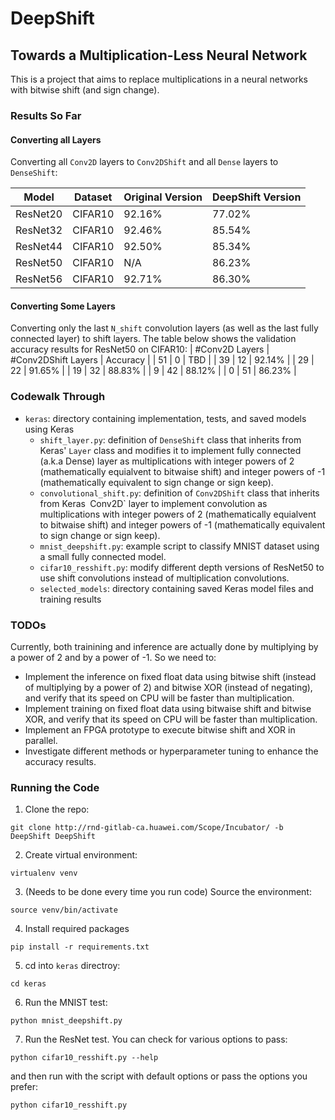 # DeepShift
## Towards a Multiplication-Less Neural Network

This is a project that aims to replace multiplications in a neural networks with bitwise shift (and sign change).

### Results So Far
#### Converting all Layers
Converting all `Conv2D` layers to `Conv2DShift` and all `Dense` layers to `DenseShift`:

| Model | Dataset | Original Version | DeepShift Version | 
|-------| ------- | -------------------------- | ----------------------------- |
| ResNet20 | CIFAR10 | 92.16% | 77.02% |
| ResNet32 | CIFAR10 | 92.46% | 85.54% |
| ResNet44 | CIFAR10 | 92.50% | 85.34% |
| ResNet50 | CIFAR10 | N/A | 86.23% |
| ResNet56 | CIFAR10 | 92.71% |  86.30% |

#### Converting Some Layers
Converting only the last `N_shift` convolution layers (as well as the last fully connected layer) to shift layers.
The table below shows the validation accuracy results for ResNet50 on CIFAR10:
| #Conv2D Layers | #Conv2DShift Layers | Accuracy |
| 51 | 0 | TBD |
| 39 | 12 | 92.14% |
| 29 | 22 | 91.65% |
| 19 | 32 | 88.83% |
| 9 | 42 | 88.12% |
| 0 | 51 | 86.23% |

### Codewalk Through
* `keras`: directory containing implementation, tests, and saved models using Keras
    * `shift_layer.py`: definition of `DenseShift` class that inherits from Keras' `Layer` class and modifies it to implement fully connected (a.k.a Dense) layer as multiplications with integer powers of 2 (mathematically equialvent to bitwaise shift) and  integer powers of -1 (mathematically equivalent to sign change or sign keep). 
    * `convolutional_shift.py`: definition of `Conv2DShift` class that inherits from Keras` `Conv2D` layer to implement convolution as multiplications with integer powers of 2 (mathematically equialvent to bitwaise shift) and  integer powers of -1 (mathematically equivalent to sign change or sign keep).
    * `mnist_deepshift.py`: example script to classify MNIST dataset using a small fully connected model.
    * `cifar10_resshift.py`: modify different depth versions of ResNet50 to use shift convolutions instead of multiplication convolutions.
    * `selected_models`: directory containing saved Keras model files and training results

### TODOs
Currently, both trainining and inference are actually done by multiplying by a power of 2 and by a power of -1.
So we need to:
- Implement the inference on fixed float data using bitwise shift (instead of multiplying by a power of 2) and bitwise XOR (instead of negating), and verify that its speed on CPU will be faster than multiplication.
- Implement training on fixed float data using bitwaise shift and bitwise XOR, and verify that its speed on CPU will be faster than multiplication.
- Implement an FPGA prototype to execute bitwise shift and XOR  in parallel.
- Investigate different methods or hyperparameter tuning to enhance the accuracy results.

### Running the Code
1. Clone the repo:
```
git clone http://rnd-gitlab-ca.huawei.com/Scope/Incubator/ -b DeepShift DeepShift
```
2. Create virtual environment: 
```
virtualenv venv
```
3. (Needs to be done every time you run code) Source the environment:
```
source venv/bin/activate
```
4. Install required packages
```
pip install -r requirements.txt
```
5. cd into `keras` directroy:
```
cd keras
```
6. Run the MNIST test:
```
python mnist_deepshift.py
```
7. Run the ResNet test. You can check for various options to pass:
```
python cifar10_resshift.py --help
```
and then run with the script with default options or pass the options you prefer:
```
python cifar10_resshift.py
```
